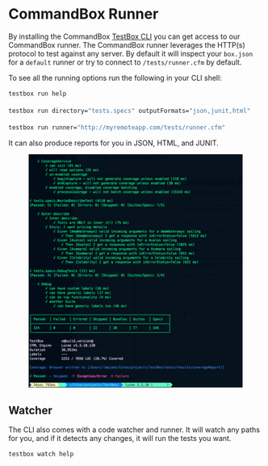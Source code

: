 # CommandBox Runner

By installing the CommandBox [TestBox CLI](../installing-testbox/) you can get access to our CommandBox runner.  The CommandBox runner leverages the HTTP(s) protocol to test against any server.  By default it will inspect your `box.json` for a `default` runner or try to connect to `/tests/runner.cfm` by default.&#x20;

To see all the running options run the following in your CLI shell:

```bash
testbox run help

testbox run directory="tests.specs" outputFormats="json,junit,html"

testbox run runner="http://myremoteapp.com/tests/runner.cfm"
```

It can also produce reports for you in JSON, HTML, and JUNIT.

<figure><img src="../../.gitbook/assets/image (7).png" alt=""><figcaption></figcaption></figure>

## Watcher

The CLI also comes with a code watcher and runner.  It will watch any paths for you, and if it detects any changes, it will run the tests you want.

```bash
testbox watch help
```
